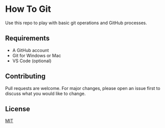 # How To Git

Use this repo to play with basic git operations and GitHub processes.

## Requirements
- A GitHub account
- Git for Windows or Mac
- VS Code (optional)

## Contributing
Pull requests are welcome. For major changes, please open an issue first to discuss what you would like to change.

## License
[MIT](https://choosealicense.com/licenses/mit/)